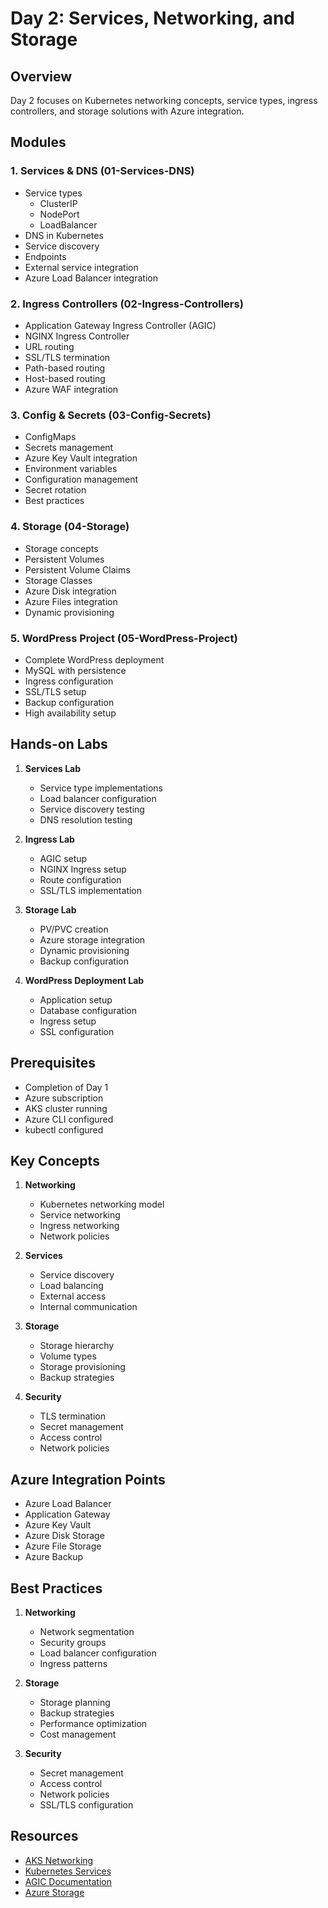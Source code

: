 # Day 2: Services, Networking, and Storage

## Overview
Day 2 focuses on Kubernetes networking concepts, service types, ingress controllers, and storage solutions with Azure integration.

## Modules

### 1. Services & DNS (01-Services-DNS)
- Service types
  - ClusterIP
  - NodePort
  - LoadBalancer
- DNS in Kubernetes
- Service discovery
- Endpoints
- External service integration
- Azure Load Balancer integration

### 2. Ingress Controllers (02-Ingress-Controllers)
- Application Gateway Ingress Controller (AGIC)
- NGINX Ingress Controller
- URL routing
- SSL/TLS termination
- Path-based routing
- Host-based routing
- Azure WAF integration

### 3. Config & Secrets (03-Config-Secrets)
- ConfigMaps
- Secrets management
- Azure Key Vault integration
- Environment variables
- Configuration management
- Secret rotation
- Best practices

### 4. Storage (04-Storage)
- Storage concepts
- Persistent Volumes
- Persistent Volume Claims
- Storage Classes
- Azure Disk integration
- Azure Files integration
- Dynamic provisioning

### 5. WordPress Project (05-WordPress-Project)
- Complete WordPress deployment
- MySQL with persistence
- Ingress configuration
- SSL/TLS setup
- Backup configuration
- High availability setup

## Hands-on Labs

1. **Services Lab**
   - Service type implementations
   - Load balancer configuration
   - Service discovery testing
   - DNS resolution testing

2. **Ingress Lab**
   - AGIC setup
   - NGINX Ingress setup
   - Route configuration
   - SSL/TLS implementation

3. **Storage Lab**
   - PV/PVC creation
   - Azure storage integration
   - Dynamic provisioning
   - Backup configuration

4. **WordPress Deployment Lab**
   - Application setup
   - Database configuration
   - Ingress setup
   - SSL configuration

## Prerequisites
- Completion of Day 1
- Azure subscription
- AKS cluster running
- Azure CLI configured
- kubectl configured

## Key Concepts
1. **Networking**
   - Kubernetes networking model
   - Service networking
   - Ingress networking
   - Network policies

2. **Services**
   - Service discovery
   - Load balancing
   - External access
   - Internal communication

3. **Storage**
   - Storage hierarchy
   - Volume types
   - Storage provisioning
   - Backup strategies

4. **Security**
   - TLS termination
   - Secret management
   - Access control
   - Network policies

## Azure Integration Points
- Azure Load Balancer
- Application Gateway
- Azure Key Vault
- Azure Disk Storage
- Azure File Storage
- Azure Backup

## Best Practices
1. **Networking**
   - Network segmentation
   - Security groups
   - Load balancer configuration
   - Ingress patterns

2. **Storage**
   - Storage planning
   - Backup strategies
   - Performance optimization
   - Cost management

3. **Security**
   - Secret management
   - Access control
   - Network policies
   - SSL/TLS configuration

## Resources
- [AKS Networking](https://docs.microsoft.com/azure/aks/concepts-network)
- [Kubernetes Services](https://kubernetes.io/docs/concepts/services-networking/service/)
- [AGIC Documentation](https://docs.microsoft.com/azure/application-gateway/ingress-controller-overview)
- [Azure Storage](https://docs.microsoft.com/azure/aks/concepts-storage)
